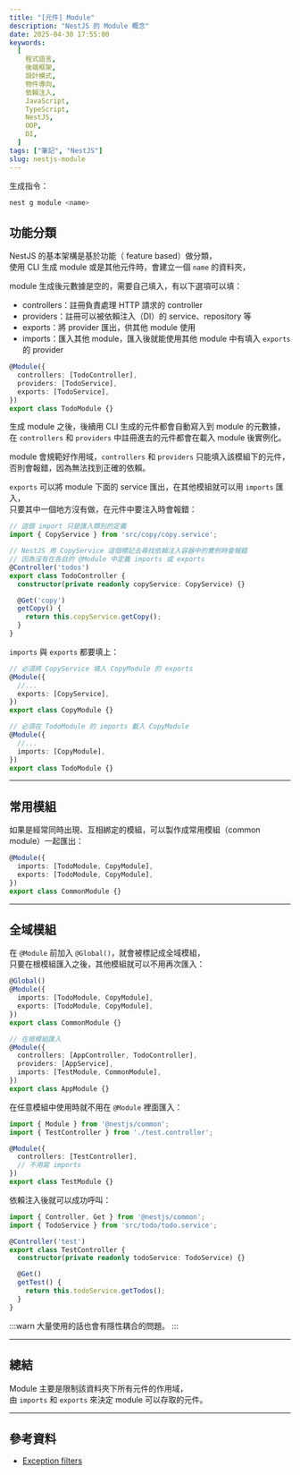 ```yaml
---
title: "[元件] Module"
description: "NestJS 的 Module 概念"
date: 2025-04-30 17:55:00
keywords:
  [
    程式語言,
    後端框架,
    設計模式,
    物件導向,
    依賴注入,
    JavaScript,
    TypeScript,
    NestJS,
    OOP,
    DI,
  ]
tags: ["筆記", "NestJS"]
slug: nestjs-module
---
```


生成指令：

```bash
nest g module <name>
```

## 功能分類

NestJS 的基本架構是基於功能（ feature based）做分類，  
使用 CLI 生成 module 或是其他元件時，會建立一個 `name` 的資料夾，

module 生成後元數據是空的，需要自己填入，有以下選項可以填：

- controllers：註冊負責處理 HTTP 請求的 controller
- providers：註冊可以被依賴注入（DI）的 service、repository 等
- exports：將 provider 匯出，供其他 module 使用
- imports：匯入其他 module，匯入後就能使用其他 module 中有填入 `exports` 的 provider

```ts
@Module({
  controllers: [TodoController],
  providers: [TodoService],
  exports: [TodoService],
})
export class TodoModule {}
```

生成 module 之後，後續用 CLI 生成的元件都會自動寫入到 module 的元數據，
在 `controllers` 和 `providers` 中註冊進去的元件都會在載入 module 後實例化。

module 會規範好作用域，`controllers` 和 `providers` 只能填入該模組下的元件，  
否則會報錯，因為無法找到正確的依賴。

`exports` 可以將 module 下面的 service 匯出，在其他模組就可以用 `imports` 匯入，  
只要其中一個地方沒有做，在元件中要注入時會報錯：

```ts
// 這個 import 只是匯入類別的定義
import { CopyService } from 'src/copy/copy.service';

// NestJS 用 CopyService 這個標記去尋找依賴注入容器中的實例時會報錯
// 因為沒有在各自的 @Module 中定義 imports 或 exports
@Controller('todos')
export class TodoController {
  constructor(private readonly copyService: CopyService) {}

  @Get('copy')
  getCopy() {
    return this.copyService.getCopy();
  }
}
```

`imports` 與 `exports` 都要填上：

```ts
// 必須將 CopyService 填入 CopyModule 的 exports
@Module({
  //...
  exports: [CopyService],
})
export class CopyModule {}

// 必須在 TodoModule 的 imports 載入 CopyModule
@Module({
  //...
  imports: [CopyModule],
})
export class TodoModule {}
```

---

## 常用模組

如果是經常同時出現、互相綁定的模組，可以製作成常用模組（common module）一起匯出：

```ts
@Module({
  imports: [TodoModule, CopyModule],
  exports: [TodoModule, CopyModule],
})
export class CommonModule {}
```

---

## 全域模組

在 `@Module` 前加入 `@Global()`，就會被標記成全域模組，  
只要在根模組匯入之後，其他模組就可以不用再次匯入：

```ts
@Global()
@Module({
  imports: [TodoModule, CopyModule],
  exports: [TodoModule, CopyModule],
})
export class CommonModule {}
```

```ts
// 在根模組匯入
@Module({
  controllers: [AppController, TodoController],
  providers: [AppService],
  imports: [TestModule, CommonModule],
})
export class AppModule {}
```

在任意模組中使用時就不用在 `@Module` 裡面匯入：

```ts
import { Module } from '@nestjs/common';
import { TestController } from './test.controller';

@Module({
  controllers: [TestController],
  // 不用寫 imports
})
export class TestModule {}
```

依賴注入後就可以成功呼叫：

```ts
import { Controller, Get } from '@nestjs/common';
import { TodoService } from 'src/todo/todo.service';

@Controller('test')
export class TestController {
  constructor(private readonly todoService: TodoService) {}

  @Get()
  getTest() {
    return this.todoService.getTodos();
  }
}
```

:::warn
大量使用的話也會有隱性耦合的問題。
:::

---

## 總結

Module 主要是限制該資料夾下所有元件的作用域，  
由 `imports` 和 `exports` 來決定 module 可以存取的元件。

---

## 參考資料

- [Exception filters](https://docs.nestjs.com/modules)

